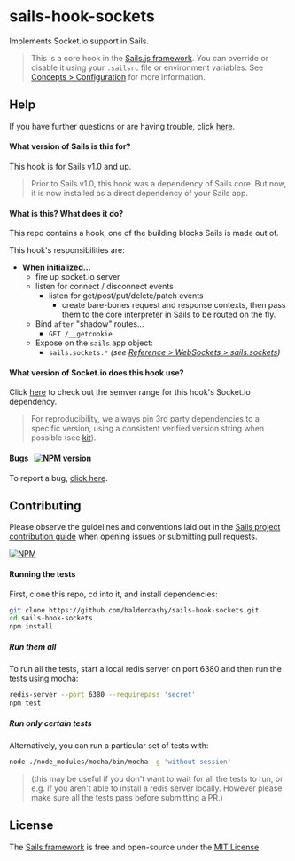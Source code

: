 # sails-hook-sockets

Implements Socket.io support in Sails.

> This is a core hook in the [Sails.js framework](http://sailsjs.com).  You can override or disable it using your `.sailsrc` file or environment variables.  See [Concepts > Configuration](http://sailsjs.com/documentation/concepts/configuration) for more information.


## Help

If you have further questions or are having trouble, click [here](http://sailsjs.com/support).

#### What version of Sails is this for?

This hook is for Sails v1.0 and up.

> Prior to Sails v1.0, this hook was a dependency of Sails core.  But now, it is now installed as a direct dependency of your Sails app.

#### What is this?  What does it do?

This repo contains a hook, one of the building blocks Sails is made out of.

This hook's responsibilities are:

+ **When initialized...**
  + fire up socket.io server
  + listen for connect / disconnect events
    + listen for get/post/put/delete/patch events
      + create bare-bones request and response contexts, then pass them to the core interpreter in Sails to be routed on the fly.
  + Bind `after` "shadow" routes...
    + `GET /__getcookie`
  + Expose on the `sails` app object:
    + `sails.sockets.*` _(see [Reference > WebSockets > sails.sockets](http://sailsjs.com/documentation/reference/web-sockets/sails-sockets))_


#### What version of Socket.io does this hook use?

Click [here](./package.json) to check out the semver range for this hook's Socket.io dependency.

> For reproducibility, we always pin 3rd party dependencies to a specific version, using a consistent verified version string when possible (see [kit](http://github.com/mikermcneil/kit)).


#### Bugs &nbsp; [![NPM version](https://badge.fury.io/js/sails-hook-sockets.svg)](http://npmjs.com/package/sails-hook-sockets)

To report a bug, [click here](http://sailsjs.com/bugs).


## Contributing

Please observe the guidelines and conventions laid out in the [Sails project contribution guide](http://sailsjs.com/documentation/contributing) when opening issues or submitting pull requests.

[![NPM](https://nodei.co/npm/sails-hook-sockets.png?downloads=true)](http://npmjs.com/package/sails-hook-sockets)


#### Running the tests

First, clone this repo, cd into it, and install dependencies:

```sh
git clone https://github.com/balderdashy/sails-hook-sockets.git
cd sails-hook-sockets
npm install
```

##### Run them all

To run all the tests, start a local redis server on port 6380 and then run the tests using mocha:

```sh
redis-server --port 6380 --requirepass 'secret'
npm test
```


##### Run only certain tests

Alternatively, you can run a particular set of tests with:

```sh
node ./node_modules/mocha/bin/mocha -g 'without session'
```

> (this may be useful if you don't want to wait for all the tests to run, or e.g. if you aren't able to install a redis server locally.  However please make sure all the tests pass before submitting a PR.)



## License

The [Sails framework](http://sailsjs.com) is free and open-source under the [MIT License](http://sailsjs.com/license).


